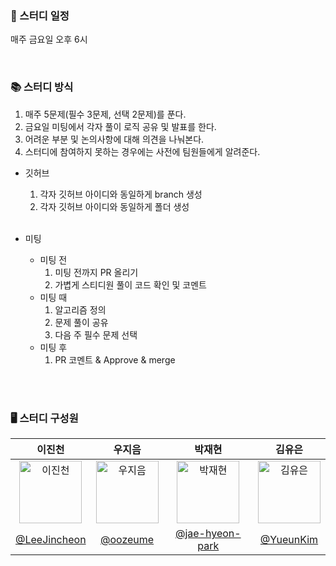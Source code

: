 ### 📅 스터디 일정

매주 금요일 오후 6시

<br>

### 📚 스터디 방식

1. 매주 5문제(필수 3문제, 선택 2문제)를 푼다. <br/>
2. 금요일 미팅에서 각자 풀이 로직 공유 및 발표를 한다.
3. 어려운 부분 및 논의사항에 대해 의견을 나눠본다.
4. 스터디에 참여하지 못하는 경우에는 사전에 팀원들에게 알려준다.

- 깃허브

  1. 각자 깃허브 아이디와 동일하게 branch 생성
  2. 각자 깃허브 아이디와 동일하게 폴더 생성

  <br>

- 미팅
  - 미팅 전
    1. 미팅 전까지 PR 올리기
    2. 가볍게 스티디원 풀이 코드 확인 및 코멘트
  - 미팅 때
    1. 알고리즘 정의
    2. 문제 풀이 공유
    3. 다음 주 필수 문제 선택
  - 미팅 후
    1. PR 코멘트 & Approve & merge

<br>
<br>

### 🖥 스터디 구성원

|     이진천<br>       |            우지음            |                  박재현                 |                      김유은                |
| :-------------------------------: | :--------------------------------------: | :-----------------------------------------: | :------------------------------: | 
| <img alt="이진천"  src="https://github.com/LeeJincheon.png" height="100" width="100"> | <img alt="우지음" src="https://github.com/oozeume.png" height="100" width="100"> |   <img alt="박재현"  src=" https://github.com/jae-hyeon-park.png" height="100" width="100"> | <img alt="김유은" src="https://github.com/YueunKim.png" height="100" width="100"> | 
|   [@LeeJincheon](https://github.com/LeeJincheon)   |     [@oozeume](https://github.com/oozeume)     |     [@jae-hyeon-park](https://github.com/jae-hyeon-park)     |        [@YueunKim](https://github.com/YueunKim)      |
